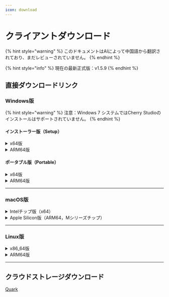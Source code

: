 ```yaml
---
icon: download
---
```

# クライアントダウンロード


{% hint style="warning" %}
このドキュメントはAIによって中国語から翻訳されており、まだレビューされていません。
{% endhint %}




{% hint style="info" %}
現在の最新正式版：v1.5.9
{% endhint %}

## 直接ダウンロードリンク

### Windows版

{% hint style="warning" %}
注意：Windows 7 システムではCherry Studioのインストールはサポートされていません。
{% endhint %}

#### インストーラー版（Setup）

<details>

<summary>x64版</summary>

主リンク：

【[Cherry Studio 公式サイト](https://cherry-ai.com/download)】 【[GitHub](https://github.com/CherryHQ/cherry-studio/releases/download/v1.5.9/Cherry-Studio-1.5.9-x64-setup.exe)】

バックアップリンク：

【[リンク1](https://download-cf.ocoolai.com/https://github.com/CherryHQ/cherry-studio/releases/download/v1.5.9/Cherry-Studio-1.5.9-x64-setup.exe)】 【[リンク2](https://download.ocoolai.com/https://github.com/CherryHQ/cherry-studio/releases/download/v1.5.9/Cherry-Studio-1.5.9-x64-setup.exe)】 【[リンク3](https://download.ocoolai.online/https://github.com/CherryHQ/cherry-studio/releases/download/v1.5.9/Cherry-Studio-1.5.9-x64-setup.exe)】

</details>

<details>

<summary>ARM64版</summary>

主リンク：

【[Cherry Studio 公式サイト](https://cherry-ai.com/download)】 【[GitHub](https://github.com/CherryHQ/cherry-studio/releases/download/v1.5.9/Cherry-Studio-1.5.9-arm64-setup.exe)】

バックアップリンク：

【[リンク1](https://download-cf.ocoolai.com/https://github.com/CherryHQ/cherry-studio/releases/download/v1.5.9/Cherry-Studio-1.5.9-arm64-setup.exe)】 【[リンク2](https://download.ocoolai.com/https://github.com/CherryHQ/cherry-studio/releases/download/v1.5.9/Cherry-Studio-1.5.9-arm64-setup.exe)】 【[リンク3](https://download.ocoolai.online/https://github.com/CherryHQ/cherry-studio/releases/download/v1.5.9/Cherry-Studio-1.5.9-arm64-setup.exe)】

</details>

#### ポータブル版（Portable）

<details>

<summary>x64版</summary>

主リンク：

【[Cherry Studio 公式サイト](https://cherry-ai.com/download)】 【[GitHub](https://github.com/CherryHQ/cherry-studio/releases/download/v1.5.9/Cherry-Studio-1.5.9-x64-portable.exe)】

バックアップリンク：

【[リンク1](https://download-cf.ocoolai.com/https://github.com/CherryHQ/cherry-studio/releases/download/v1.5.9/Cherry-Studio-1.5.9-x64-portable.exe)】 【[リンク2](https://download.ocoolai.com/https://github.com/CherryHQ/cherry-studio/releases/download/v1.5.9/Cherry-Studio-1.5.9-x64-portable.exe)】 【[リンク3](https://download.ocoolai.online/https://github.com/CherryHQ/cherry-studio/releases/download/v1.5.9/Cherry-Studio-1.5.9-x64-portable.exe)】

</details>

<details>

<summary>ARM64版</summary>

主リンク：

【[Cherry Studio 公式サイト](https://cherry-ai.com/download)】 【[GitHub](https://github.com/CherryHQ/cherry-studio/releases/download/v1.5.9/Cherry-Studio-1.5.9-arm64-portable.exe)】

バックアップリンク：

【[リンク1](https://download-cf.ocoolai.com/https://github.com/CherryHQ/cherry-studio/releases/download/v1.5.9/Cherry-Studio-1.5.9-arm64-portable.exe)】 【[リンク2](https://download.ocoolai.com/https://github.com/CherryHQ/cherry-studio/releases/download/v1.5.9/Cherry-Studio-1.5.9-arm64-portable.exe)】 【[リンク3](https://download.ocoolai.online/https://github.com/CherryHQ/cherry-studio/releases/download/v1.5.9/Cherry-Studio-1.5.9-arm64-portable.exe)】

</details>

***

### macOS版

<details>

<summary>Intelチップ版（x64）</summary>

主リンク：

【[Cherry Studio 公式サイト](https://cherry-ai.com/download)】 【[GitHub](https://github.com/CherryHQ/cherry-studio/releases/download/v1.5.9/Cherry-Studio-1.5.9-x64.dmg)】

バックアップリンク：

【[リンク1](https://download-cf.ocoolai.com/https://github.com/CherryHQ/cherry-studio/releases/download/v1.5.9/Cherry-Studio-1.5.9.dmg)】 【[リンク2](https://download.ocoolai.com/https://github.com/CherryHQ/cherry-studio/releases/download/v1.5.9/Cherry-Studio-1.5.9-x64.dmg)】 【[リンク3](https://download.ocoolai.online/https://github.com/CherryHQ/cherry-studio/releases/download/v1.5.9/Cherry-Studio-1.5.9-x64.dmg)】

</details>

<details>

<summary>Apple Silicon版（ARM64，Mシリーズチップ）</summary>

主リンク：

【[Cherry Studio 公式サイト](https://cherry-ai.com/download)】 【[GitHub](https://github.com/CherryHQ/cherry-studio/releases/download/v1.5.9/Cherry-Studio-1.5.9-arm64.dmg)】

バックアップリンク：

【[リンク1](https://download-cf.ocoolai.com/https://github.com/CherryHQ/cherry-studio/releases/download/v1.5.9/Cherry-Studio-1.5.9-arm64.dmg)】 【[リンク2](https://download.ocoolai.com/https://github.com/CherryHQ/cherry-studio/releases/download/v1.5.9/Cherry-Studio-1.5.9-arm64.dmg)】 【[リンク3](https://download.ocoolai.online/https://github.com/CherryHQ/cherry-studio/releases/download/v1.5.9/Cherry-Studio-1.5.9-arm64.dmg)】

</details>

***

### Linux版

<details>

<summary>x86_64版</summary>

主リンク：

【[Cherry Studio 公式サイト](https://cherry-ai.com/download)】 【[GitHub](https://github.com/CherryHQ/cherry-studio/releases/download/v1.5.9/Cherry-Studio-1.5.9-x86_64.AppImage)】

バックアップリンク：

【[リンク1](https://download-cf.ocoolai.com/https://github.com/CherryHQ/cherry-studio/releases/download/v1.5.9/Cherry-Studio-1.5.9-x86_64.AppImage)】 【[リンク2](https://download.ocoolai.com/https://github.com/CherryHQ/cherry-studio/releases/download/v极速.9/Cherry-Studio-1.5.9-x86_64.AppImage)】 【[リンク3](https://download.ocoolai.online/https://github.com/CherryHQ/cherry-studio/releases/download/v1.5.9/Cherry-Studio-1.5.9-x86_64.AppImage)】

</details>

<details>

<summary>ARM64版</summary>

主リンク：

【[Cherry Studio 公式サイト](https://cherry-ai.com/download)】 【[GitHub](https://github.com/CherryHQ/cherry-studio/releases/download/v1.5.9/Cherry-Studio-1.5.9-arm64.AppImage)】

バックアップリンク：

【[リンク1](https://download-cf.ocoolai.com/https://github.com/CherryHQ/cherry-studio/releases/download/v1.5.9/Cherry-Studio-1.5.9-arm64.AppImage)】 【[リンク2](https://download.ocoolai.com/https://github.com/CherryHQ/cherry-studio/releases/download/v1.5.9/Cherry-Studio-1.5.9-arm64.AppImage)】 【[リンク3](https://download.ocoolai.online/https://github.com/CherryHQ/cherry-studio/releases/download/v1.5.9/Cherry-Studio-1.5.9-arm64-AppImage)】

</details>

***

## クラウドストレージダウンロード

[Quark](https://pan.quark.cn/s/4044324d0ecd#/list/share)